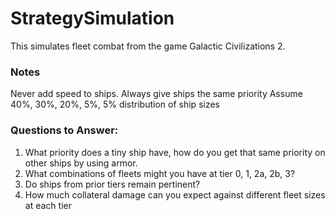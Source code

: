 # StrategySimulation

This simulates fleet combat from the game Galactic Civilizations 2.

### Notes

Never add speed to ships.
Always give ships the same priority
Assume 40%, 30%, 20%, 5%, 5% distribution of ship sizes

### Questions to Answer:

1) What priority does a tiny ship have, how do you get that same priority on other ships by using armor.
2) What combinations of fleets might you have at tier 0, 1, 2a, 2b, 3?
3) Do ships from prior tiers remain pertinent?
4) How much collateral damage can you expect against different fleet sizes at each tier
